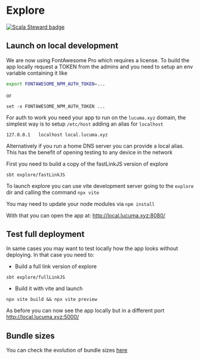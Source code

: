 # Explore

[![Scala Steward badge](https://img.shields.io/badge/Scala_Steward-helping-blue.svg?style=flat&logo=data:image/png;base64,iVBORw0KGgoAAAANSUhEUgAAAA4AAAAQCAMAAAARSr4IAAAAVFBMVEUAAACHjojlOy5NWlrKzcYRKjGFjIbp293YycuLa3pYY2LSqql4f3pCUFTgSjNodYRmcXUsPD/NTTbjRS+2jomhgnzNc223cGvZS0HaSD0XLjbaSjElhIr+AAAAAXRSTlMAQObYZgAAAHlJREFUCNdNyosOwyAIhWHAQS1Vt7a77/3fcxxdmv0xwmckutAR1nkm4ggbyEcg/wWmlGLDAA3oL50xi6fk5ffZ3E2E3QfZDCcCN2YtbEWZt+Drc6u6rlqv7Uk0LdKqqr5rk2UCRXOk0vmQKGfc94nOJyQjouF9H/wCc9gECEYfONoAAAAASUVORK5CYII=)](https://scala-steward.org)

## Launch on local development

We are now using FontAwesome Pro which requires a license. To build the app locally request a TOKEN
from the admins and you need to setup an env variable containing it like

```bash
export FONTAWESOME_NPM_AUTH_TOKEN=...
```

or

```fish
set -x FONTAWESOME_NPM_AUTH_TOKEN ...
```

For auth to work you need your app to run on the `lucuma.xyz` domain, the simplest way
is to setup `/etc/host` adding an alias for `localhost`

```
127.0.0.1   localhost local.lucuma.xyz
```

Alternatively if you run a home DNS server you can provide a local alias. This has the benefit
of opening testing to any device in the network

First you need to build a copy of the fastLinkJS version of explore

```
sbt explore/fastLinkJS
```

To launch explore you can use vite development server going to the `explore` dir and
calling the command `npx vite`

You may need to update your node modules via `npm install`

With that you can open the app at:
http://local.lucuma.xyz:8080/

## Test full deployment

In same cases you may want to test locally how the app looks without deploying. In that case you need to:

- Build a full link version of explore

```
sbt explore/fullLinkJS
```

- Build it with vite and launch

```
npx vite build && npx vite preview
```

As before you can now see the app locally but in a different port
http://local.lucuma.xyz:5000/

## Bundle sizes

You can check the evolution of bundle sizes [here](https://app.bundlemon.dev/projects/61a698e5de59ab000954f941/reports?branch=master&resolution=all)
